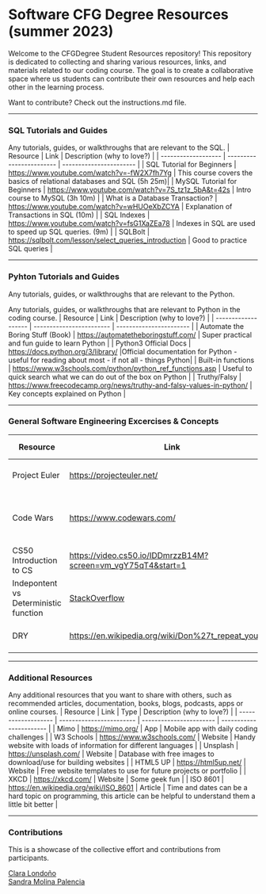 # Software CFG Degree Resources (summer 2023)

Welcome to the CFGDegree Student Resources repository! This repository is dedicated to collecting and sharing various resources, links, and materials related to our coding course. The goal is to create a collaborative space where us students can contribute their own resources and help each other in the learning process.

Want to contribute? Check out the instructions.md file.

<hr>

### SQL Tutorials and Guides<br>

Any tutorials, guides, or walkthroughs that are relevant to the SQL.
| Resource | Link | Description (why to love?) |
| ------------------- | ------------------------ | ----------------------- |
| SQL Tutorial for Beginners | https://www.youtube.com/watch?v=-fW2X7fh7Yg | This course covers the basics of relational databases and SQL (5h 25m)|
| MySQL Tutorial for Beginners | https://www.youtube.com/watch?v=7S_tz1z_5bA&t=42s | Intro course to MySQL (3h 10m) |
| What is a Database Transaction? | https://www.youtube.com/watch?v=wHUOeXbZCYA | Explanation of Transactions in SQL (10m) |
| SQL Indexes | https://www.youtube.com/watch?v=fsG1XaZEa78 | Indexes in SQL are used to speed up SQL queries. (9m) |
| SQLBolt | https://sqlbolt.com/lesson/select_queries_introduction | Good to practice SQL queries |

<hr>

### Pyhton Tutorials and Guides<br>

Any tutorials, guides, or walkthroughs that are relevant to the Python.

Any tutorials, guides, or walkthroughs that are relevant to Python in the coding course.
| Resource | Link | Description (why to love?) |
| ------------------- | ------------------------ | ----------------------- |
| Automate the Boring Stuff (Book) | https://automatetheboringstuff.com/ | Super practical and fun guide to learn Python |
| Python3 Official Docs | https://docs.python.org/3/library/ |Official documentation for Python - useful for reading about most - if not all - things Python|
| Built-in functions | https://www.w3schools.com/python/python_ref_functions.asp | Useful to quick search what we can do out of the box on Python |
| Truthy/Falsy | https://www.freecodecamp.org/news/truthy-and-falsy-values-in-python/ | Key concepts explained on Python |

<hr>

### General Software Engineering Excercises & Concepts <br>

| Resource                              | Link                                                                                                                                                | Type    | Description (why to love?)                                                                    |
| ------------------------------------- | --------------------------------------------------------------------------------------------------------------------------------------------------- | ------- | --------------------------------------------------------------------------------------------- |
| Project Euler                         | https://projecteuler.net/                                                                                                                           | Website | Challenging mathematical/computer programming problems                                        |
| Code Wars                             | https://www.codewars.com/                                                                                                                           | Website | Train with your peers on code kata that continuously challenge and push your coding practice. |
| CS50 Introduction to CS               | https://video.cs50.io/IDDmrzzB14M?screen=vm_vgY75qT4&start=1                                                                                        | Video   | Helpful to understand the logic behind programming                                            |
| Indepontent vs Deterministic function | <a href='https://stackoverflow.com/questions/40296211/what-is-the-difference-between-an-idempotent-and-a-deterministic-function'> StackOverflow</a> | Article | Key programming concept                                                                       |
| DRY                                   | https://en.wikipedia.org/wiki/Don%27t_repeat_yourself                                                                                               | Article | Key concept on avoiding redundancies in our code                                              |

<hr>

### Additional Resources<br>

Any additional resources that you want to share with others, such as recommended articles, documentation, books, blogs, podcasts, apps or online courses.
| Resource | Link | Type | Description (why to love?) |
| ------------------- | ------------------------ | ----------------------- | ----------------------- |
| Mimo | https://mimo.org/ | App | Mobile app with daily coding challenges |
| W3 Schools | https://www.w3schools.com/ | Website | Handy website with loads of information for different languages |
| Unsplash | https://unsplash.com/ | Website | Database with free images to download/use for building websites |
| HTML5 UP | https://html5up.net/ | Website | Free website templates to use for future projects or portfolio |
| XKCD | https://xkcd.com/ | Website | Some geek fun |
| ISO 8601 | https://en.wikipedia.org/wiki/ISO_8601 | Article | Time and dates can be a hard topic on programming, this article can be helpful to understand them a little bit better |

<hr>

### Contributions<br>

This is a showcase of the collective effort and contributions from participants.

<p align = "left">
    <a href='https://github.com/clgonzalez93'>
        Clara Londoño
    </a><br>
    <a href='https://github.com/sandramolina'>
        Sandra Molina Palencia
    </a>
</p>
